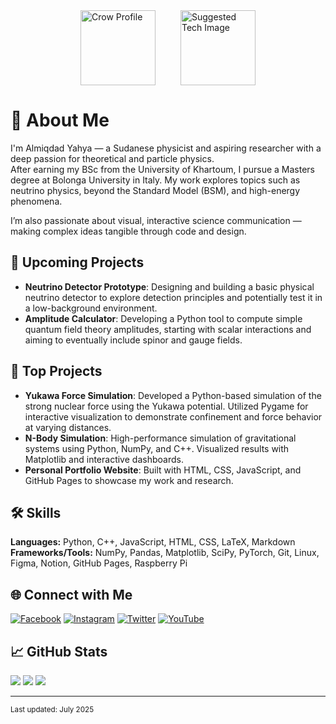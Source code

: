 <div style="display: flex; justify-content: center; align-items: center; gap: 40px; margin: 0 auto;">
  <img src="https://orhun.dev/img/crow.png" width="120" alt="Crow Profile" />
  <img src="https://images.unsplash.com/photo-1550745165-9bc0b252726f?auto=format&fit=crop&w=120" width="120" alt="Suggested Tech Image" />
</div>


# 👋 About Me

I'm Almiqdad Yahya — a Sudanese physicist and aspiring researcher with a deep passion for theoretical and particle physics.  
After earning my BSc from the University of Khartoum, I pursue a Masters degree at Bolonga University in Italy. My work explores topics such as neutrino physics, beyond the Standard Model (BSM), and high-energy phenomena.  

I’m also passionate about visual, interactive science communication — making complex ideas tangible through code and design.

## 🧠 Upcoming Projects

- **Neutrino Detector Prototype**: Designing and building a basic physical neutrino detector to explore detection principles and potentially test it in a low-background environment.  
- **Amplitude Calculator**: Developing a Python tool to compute simple quantum field theory amplitudes, starting with scalar interactions and aiming to eventually include spinor and gauge fields.

## 🚀 Top Projects

- **Yukawa Force Simulation**: Developed a Python-based simulation of the strong nuclear force using the Yukawa potential. Utilized Pygame for interactive visualization to demonstrate confinement and force behavior at varying distances.
- **N-Body Simulation**: High-performance simulation of gravitational systems using Python, NumPy, and C++. Visualized results with Matplotlib and interactive dashboards.
- **Personal Portfolio Website**: Built with HTML, CSS, JavaScript, and GitHub Pages to showcase my work and research.

## 🛠️ Skills

**Languages:** Python, C++, JavaScript, HTML, CSS, LaTeX, Markdown  
**Frameworks/Tools:** NumPy, Pandas, Matplotlib, SciPy, PyTorch, Git, Linux, Figma, Notion, GitHub Pages, Raspberry Pi

## 🌐 Connect with Me

[![Facebook](https://img.shields.io/badge/Facebook-%231877F2.svg?logo=Facebook&logoColor=white)](https://facebook.com/isaac.migdad.1)
[![Instagram](https://img.shields.io/badge/Instagram-%23E4405F.svg?logo=Instagram&logoColor=white)](https://instagram.com/almiqdad.yahya)
[![Twitter](https://img.shields.io/badge/Twitter-%231DA1F2.svg?logo=Twitter&logoColor=white)](https://twitter.com/miqdadgreeb)
[![YouTube](https://img.shields.io/badge/YouTube-%23FF0000.svg?logo=YouTube&logoColor=white)](https://youtube.com/@theoryofeverything2.0)

## 📈 GitHub Stats
![](https://github-readme-stats.vercel.app/api?username=miqdadgithub&theme=tokyonight&hide_border=false&include_all_commits=true&count_private=true)
![](https://github-readme-streak-stats.herokuapp.com/?user=miqdadgithub&theme=tokyonight&hide_border=false)
![](https://github-readme-stats.vercel.app/api/top-langs/?username=miqdadgithub&theme=tokyonight&hide_border=false&layout=compact)

---
<sub>Last updated: July 2025</sub>
